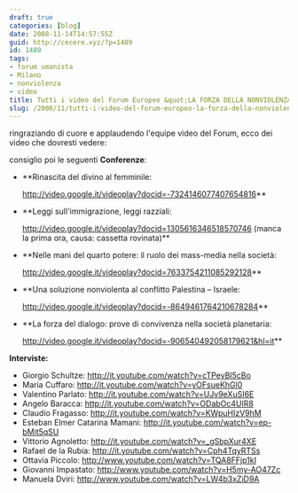 ```yaml
---
draft: true
categories: [blog]
date: 2008-11-14T14:57:55Z
guid: http://cecere.xyz/?p=1489
id: 1489
tags:
- forum umanista
- Milano
- nonviolenza
- video
title: Tutti i video del Forum Europeo &quot;LA FORZA DELLA NONVIOLENZA&quot;
slug: /2008/11/tutti-i-video-del-forum-europeo-la-forza-della-nonviolenza/
---
```


ringraziando di cuore e applaudendo l'equipe video del Forum, ecco dei video che dovresti vedere:

consiglio poi le seguenti **Conferenze**:

- **Rinascita del divino al femminile:
  
    <span style="font-weight: normal"><a href="http://video.google.it/videoplay?docid=-7324146077407654816">http://video.google.it/videoplay?docid=-7324146077407654816</a></span>**
- **Leggi sull'immigrazione, leggi razziali:
  
    <span style="font-weight: normal"><span><a href="http://video.google.it/videoplay?docid=1305616346518570746">http://video.google.it/videoplay?docid=1305616346518570746</a> </span><span>(manca la prima ora, causa: cassetta rovinata)</span></span>**
- **Nelle mani del quarto potere: il ruolo dei mass-media nella società: 
  
    <span style="font-weight: normal"><a href="http://video.google.it/videoplay?docid=7633754211085292128">http://video.google.it/videoplay?docid=7633754211085292128</a></span>**
- **Una soluzione nonviolenta al conflitto Palestina – Israele:
  
    <span style="font-weight: normal"><a href="http://video.google.it/videoplay?docid=-8649461764210678284">http://video.google.it/videoplay?docid=-8649461764210678284</a></span>**
- **La forza del dialogo: prove di convivenza nella società planetaria:
  
    <span style="font-weight: normal"><a href="http://video.google.it/videoplay?docid=-906540492058179621&hl=it">http://video.google.it/videoplay?docid=-906540492058179621&hl=it</a></span>**

**Interviste:**

- Giorgio Schultze: <http://it.youtube.com/watch?v=cTPeyBI5cBo>
- Maria Cuffaro: <http://it.youtube.com/watch?v=yOFsueKhGl0>
- Valentino Parlato: <http://it.youtube.com/watch?v=UJv9eXuSI6E>
- Angelo Baracca: <http://it.youtube.com/watch?v=ODabOc4UlR8>
- Claudio Fragasso: <http://it.youtube.com/watch?v=KWpuHIzV9hM>
- Esteban Elmer Catarina Mamani<span>: <a href="http://it.youtube.com/watch?v=ep-bMit5qSU">http://it.youtube.com/watch?v=ep-bMit5qSU</a></span>
- Vittorio Agnoletto: <http://it.youtube.com/watch?v=_gSbpXur4XE>
- Rafael de la Rubia: <http://it.youtube.com/watch?v=Cph4TqyRTSs>
- Ottavia Piccolo: <http://www.youtube.com/watch?v=TQA8FFjp1kI>
- Giovanni Impastato: <http://www.youtube.com/watch?v=H5my-AO47Zc>
- Manuela Dviri: <span><a href="http://www.youtube.com/watch?v=LW4b3xZiD9A">http://www.youtube.com/watch?v=LW4b3xZiD9A</a></span>